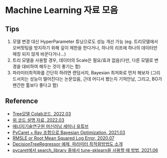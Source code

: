 # Machine Learning 자료 모음

## Tips

1. 모델 변경 대신 HyperParameter 튜닝으로도 성능 개선 가능 (eg. 트리모델에서 오버핏팅을 방지하기 위해 깊이 제한을 한다거나, 하나의 리프에 하나의 데이터만 매칭 되지 않게 바꾼다거나...)
2. 트리 모델을 사용할 경우, 데이터의 Scale은 필요/효과 없음(다만, 다른 모델로 변경을 대비하여 해두는 것이 좋기는 함)
3. 파라미터최적화를 간단히 하려면 랜덤서치, Bayesian 최저화로 먼저 해보자 (그리드서치는 성능이 떨어진다는 논문있음, 근데 어디서 봤는지 기억안남, 그리고, BO가 왠간한 툴보다 좋다고 함)

## Reference

- [Tree모델 Colab코드, 2022.03](https://colab.research.google.com/drive/1vtHHypHqm8LQDUgD7jV7cU9M_ywVfUms#scrollTo=QIuH96v55HVu)
- [위 코드 설명 자료, 2022.03](https://jehyunlee.github.io/2022/07/15/Python-DS-107-kierlecture4/220714_%EC%9D%B4%EC%A0%9C%ED%98%84_KIERML_2203_treemodels.pdf)
- [에너지기술연구원 머신러닝 세미나 유튜브](https://www.youtube.com/user/vinci109/videos)
- [PyCaret + Ray 조합으로 Bayesian Optimization, 2021.03](https://www.kdnuggets.com/2021/03/bayesian-hyperparameter-optimization-tune-sklearn-pycaret.html)
- [RMSLE or Root Mean Squared Log Error, 2020.07](https://ahnjg.tistory.com/90)
- [DecisionTreeRegressor 예제, 파라미터 최적화방법도 소개](DecisionTreeRegressor)
- [pycaret에서 search_library 중에서 tune-sklearn을 사용할 때 방법, 2021.06](https://data-newbie.tistory.com/755)
